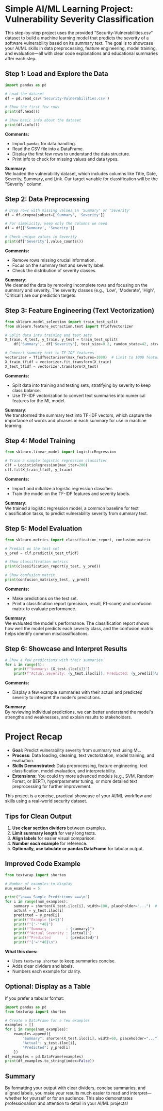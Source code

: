 # Simple AI/ML Learning Project: Vulnerability Severity Classification

This step-by-step project uses the provided "Security-Vulnerabilities.csv" dataset to build a machine learning model that predicts the severity of a software vulnerability based on its summary text. The goal is to showcase your AI/ML skills in data preprocessing, feature engineering, model training, and evaluation—all with clear code explanations and educational summaries after each step.

## Step 1: Load and Explore the Data

```python
import pandas as pd

# Load the dataset
df = pd.read_csv('Security-Vulnerabilities.csv')

# Show the first few rows
print(df.head())

# Show basic info about the dataset
print(df.info())
```
**Comments:**
- Import `pandas` for data handling.
- Read the CSV file into a DataFrame.
- Display the first few rows to understand the data structure.
- Print info to check for missing values and data types.

**Summary:**  
We loaded the vulnerability dataset, which includes columns like Title, Date, Severity, Summary, and Link. Our target variable for classification will be the "Severity" column.

## Step 2: Data Preprocessing

```python
# Drop rows with missing values in 'Summary' or 'Severity'
df = df.dropna(subset=['Summary', 'Severity'])

# For simplicity, keep only the columns we need
df = df[['Summary', 'Severity']]

# Check unique values in Severity
print(df['Severity'].value_counts())
```
**Comments:**
- Remove rows missing crucial information.
- Focus on the summary text and severity label.
- Check the distribution of severity classes.

**Summary:**  
We cleaned the data by removing incomplete rows and focusing on the summary and severity. The severity classes (e.g., 'Low', 'Moderate', 'High', 'Critical') are our prediction targets.

## Step 3: Feature Engineering (Text Vectorization)

```python
from sklearn.model_selection import train_test_split
from sklearn.feature_extraction.text import TfidfVectorizer

# Split data into training and test sets
X_train, X_test, y_train, y_test = train_test_split(
    df['Summary'], df['Severity'], test_size=0.2, random_state=42, stratify=df['Severity'])

# Convert summary text to TF-IDF features
vectorizer = TfidfVectorizer(max_features=1000)  # Limit to 1000 features for simplicity
X_train_tfidf = vectorizer.fit_transform(X_train)
X_test_tfidf = vectorizer.transform(X_test)
```
**Comments:**
- Split data into training and testing sets, stratifying by severity to keep class balance.
- Use TF-IDF vectorization to convert text summaries into numerical features for the ML model.

**Summary:**  
We transformed the summary text into TF-IDF vectors, which capture the importance of words and phrases in each summary for use in machine learning.

## Step 4: Model Training

```python
from sklearn.linear_model import LogisticRegression

# Train a simple logistic regression classifier
clf = LogisticRegression(max_iter=200)
clf.fit(X_train_tfidf, y_train)
```
**Comments:**
- Import and initialize a logistic regression classifier.
- Train the model on the TF-IDF features and severity labels.

**Summary:**  
We trained a logistic regression model, a common baseline for text classification tasks, to predict vulnerability severity from summary text.

## Step 5: Model Evaluation

```python
from sklearn.metrics import classification_report, confusion_matrix

# Predict on the test set
y_pred = clf.predict(X_test_tfidf)

# Show classification metrics
print(classification_report(y_test, y_pred))

# Show confusion matrix
print(confusion_matrix(y_test, y_pred))
```
**Comments:**
- Make predictions on the test set.
- Print a classification report (precision, recall, F1-score) and confusion matrix to evaluate performance.

**Summary:**  
We evaluated the model's performance. The classification report shows how well the model predicts each severity class, and the confusion matrix helps identify common misclassifications.

## Step 6: Showcase and Interpret Results

```python
# Show a few predictions with their summaries
for i in range(5):
    print(f"Summary: {X_test.iloc[i]}")
    print(f"Actual Severity: {y_test.iloc[i]}, Predicted: {y_pred[i]}\n")
```
**Comments:**
- Display a few example summaries with their actual and predicted severity to interpret the model's predictions.

**Summary:**  
By reviewing individual predictions, we can better understand the model's strengths and weaknesses, and explain results to stakeholders.

# Project Recap

- **Goal:** Predict vulnerability severity from summary text using ML.
- **Process:** Data loading, cleaning, text vectorization, model training, and evaluation.
- **Skills Demonstrated:** Data preprocessing, feature engineering, text classification, model evaluation, and interpretability.
- **Extensions:** You could try more advanced models (e.g., SVM, Random Forest, or BERT), hyperparameter tuning, or more detailed text preprocessing for further improvement.

This project is a concise, practical showcase of your AI/ML workflow and skills using a real-world security dataset.

## Tips for Clean Output

1. **Use clear section dividers** between examples.
2. **Limit summary length** for very long texts.
3. **Align labels** for easier visual comparison.
4. **Number each example** for reference.
5. **Optionally, use tabulate or pandas DataFrame** for tabular output.

## Improved Code Example

```python
from textwrap import shorten

# Number of examples to display
num_examples = 5

print("\n=== Sample Predictions ===\n")
for i in range(num_examples):
    summary = shorten(X_test.iloc[i], width=100, placeholder="...")  # Limit summary to 100 chars
    actual = y_test.iloc[i]
    predicted = y_pred[i]
    print(f"Example {i+1}")
    print(f"{'-'*40}")
    print(f"Summary         : {summary}")
    print(f"Actual Severity : {actual}")
    print(f"Predicted       : {predicted}")
    print(f"{'='*40}\n")
```

**What this does:**
- Uses `textwrap.shorten` to keep summaries concise.
- Adds clear dividers and labels.
- Numbers each example for clarity.

## Optional: Display as a Table

If you prefer a tabular format:

```python
import pandas as pd
from textwrap import shorten

# Create a DataFrame for a few examples
examples = []
for i in range(num_examples):
    examples.append({
        "Summary": shorten(X_test.iloc[i], width=60, placeholder="..."),
        "Actual": y_test.iloc[i],
        "Predicted": y_pred[i]
    })
df_examples = pd.DataFrame(examples)
print(df_examples.to_string(index=False))
```

## Summary

By formatting your output with clear dividers, concise summaries, and aligned labels, you make your results much easier to read and interpret—whether for yourself or for an audience. This also demonstrates professionalism and attention to detail in your AI/ML projects!

